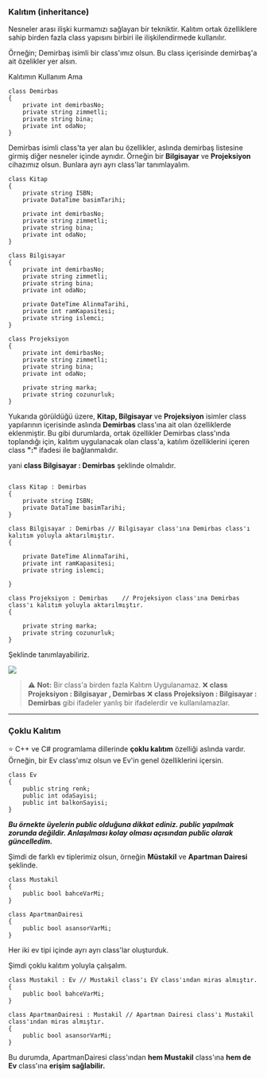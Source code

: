 ### Kalıtım (inheritance)
Nesneler arası ilişki kurmamızı sağlayan bir tekniktir.
Kalıtım ortak özelliklere sahip birden fazla class yapısını birbiri ile ilişkilendirmede kullanılır.

Örneğin;
Demirbaş isimli bir class'ımız olsun. Bu class içerisinde demirbaş'a ait özelikler yer alsın.

Kalıtımın Kullanım Ama
```
class Demirbas
{
    private int demirbasNo;
    private string zimmetli;
    private string bina;
    private int odaNo;
}
```
Demirbas isimli class'ta yer alan bu özellikler, aslında demirbaş listesine girmiş
diğer nesneler içinde aynıdır. Örneğin bir **Bilgisayar** ve **Projeksiyon** cihazımız olsun.
Bunlara ayrı ayrı class'lar tanımlayalım.
```
class Kitap
{
    private string ISBN;
    private DataTime basimTarihi;

    private int demirbasNo;
    private string zimmetli;
    private string bina;
    private int odaNo;
}

class Bilgisayar
{
    private int demirbasNo;
    private string zimmetli;
    private string bina;
    private int odaNo;
    
    private DateTime AlinmaTarihi,
    private int ramKapasitesi;
    private string islemci;
}

class Projeksiyon
{
    private int demirbasNo;
    private string zimmetli;
    private string bina;
    private int odaNo;
    
    private string marka;
    private string cozunurluk;
}
```
Yukarıda görüldüğü üzere, **Kitap, Bilgisayar** ve **Projeksiyon** isimler class yapılarının içerisinde aslında **Demirbas** class'ına ait olan özelliklerde eklenmiştir. Bu gibi durumlarda, ortak özellikler Demirbas class'ında toplandığı için, kalıtım uygulanacak olan class'a, katılım özelliklerini içeren class **":"** ifadesi ile bağlanmalıdır.

yani **class Bilgisayar : Demirbas** şeklinde olmalıdır.

```

class Kitap : Demirbas
{
    private string ISBN;
    private DataTime basimTarihi;
}

class Bilgisayar : Demirbas // Bilgisayar class'ına Demirbas class'ı kalıtım yoluyla aktarılmıştır.
{
    
    private DateTime AlinmaTarihi,
    private int ramKapasitesi;
    private string islemci;
    
}

class Projeksiyon : Demirbas    // Projeksiyon class'ına Demirbas class'ı kalıtım yoluyla aktarılmıştır.
{
    
    private string marka;
    private string cozunurluk;
}
```
Şeklinde tanımlayabiliriz.

![](https://i.imgur.com/seGzg4w.png)

> :warning: **Not:** Bir class'a birden fazla Kalıtım Uygulanamaz.
:x: **class Projeksiyon : Bilgisayar , Demirbas** 
:x: **class Projeksiyon : Bilgisayar : Demirbas** 
gibi ifadeler yanlış bir ifadelerdir ve kullanılamazlar.

---
### Çoklu Kalıtım
:star: C++ ve C# programlama dillerinde **çoklu kalıtım** özelliği aslında vardır.
Örneğin, bir Ev class'ımız olsun ve Ev'in genel özelliklerini içersin.

```
class Ev
{
    public string renk;
    public int odaSayisi;
    public int balkonSayisi;
}
```
***Bu örnekte üyelerin public olduğuna dikkat ediniz. public yapılmak zorunda değildir. Anlaşılması kolay olması açısından public olarak güncelledim.***

Şimdi de farklı ev tiplerimiz olsun, örneğin **Müstakil** ve **Apartman Dairesi** şeklinde.
```
class Mustakil
{
    public bool bahceVarMi;
}

class ApartmanDairesi
{
    public bool asansorVarMi;
}
```
Her iki ev tipi içinde ayrı ayrı class'lar oluşturduk.

Şimdi çoklu kalıtım yoluyla çalışalım.

```
class Mustakil : Ev // Mustakil class'ı EV class'ından miras almıştır.
{
    public bool bahceVarMi;
}

class ApartmanDairesi : Mustakil // Apartman Dairesi class'ı Mustakil class'ından miras almıştır.
{
    public bool asansorVarMi;
}
```
Bu durumda, ApartmanDairesi class'ından **hem Mustakil** class'ına **hem de Ev** class'ına **erişim sağlabilir.**
